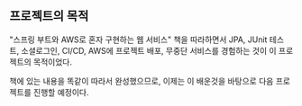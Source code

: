 ## 프로젝트의 목적

"스프링 부트와 AWS로 혼자 구현하는 웹 서비스" 책을 따라하면서 JPA, JUnit 테스트, 소셜로그인, CI/CD, AWS에 프로젝트 배포, 무중단 서비스를 경험하는 것이 이 프로젝트의 목적이었다.

책에 있는 내용을 똑같이 따라서 완성했으므로, 이제는 이 배운것을 바탕으로 다음 프로젝트를 진행할 예정이다.
